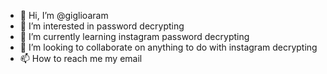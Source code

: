 - 👋 Hi, I’m @giglioaram
- 👀 I’m interested in password decrypting
- 🌱 I’m currently learning instagram password decrypting
- 💞️ I’m looking to collaborate on anything to do with instagram decrypting
- 📫 How to reach me my email

<!---
giglioaram/giglioaram is a ✨ special ✨ repository because its `README.md` (this file) appears on your GitHub profile.
You can click the Preview link to take a look at your changes.
--->
